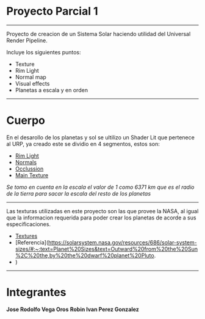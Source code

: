 # Proyecto Parcial 1

___

Proyecto de creacion de un Sistema Solar haciendo utilidad del Universal Render Pipeline.

Incluye los siguientes puntos:
- Texture
- Rim Light
- Normal map
- Visual effects
- Planetas a escala y en orden
___

# Cuerpo

En el desarollo de los planetas y sol se ultilizo un Shader Lit que pertenece al URP, ya creado este se dividio en 4 segmentos, estos son:
- [Rim Light](https://ibb.co/7jPRskg)
- [Normals](https://ibb.co/0Y6Yp2q)
- [Occlussion](https://ibb.co/GWZnxFX)
- [Main Texture](https://ibb.co/n3yXYGK)

*Se tomo en cuenta en la escala el valor de 1 como 6371 km que es el radio de la tierra para sacar la escala del resto de los planetas*

___
Las texturas utilizadas en este proyecto son las que provee la NASA, al igual que la informacion requerida para poder crear los planetas de acorde a sus especificaciones. 
- [Textures](https://www.solarsystemscope.com/textures/)
- [Referencia](https://solarsystem.nasa.gov/resources/686/solar-system-sizes/#:~:text=Planet%20Sizes&text=Outward%20from%20the%20Sun%2C%20the,by%20the%20dwarf%20planet%20Pluto.
- )
___
# Integrantes

**Jose Rodolfo Vega Oros**
**Robin Ivan Perez Gonzalez**

 







